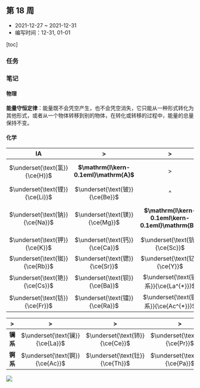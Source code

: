 ## 第 18 周

- 2021-12-27 ~ 2021-12-31
- 编写时间：12-31, 01-01

[toc]

### 任务

### 笔记

#### 物理

**能量守恒定律**：能量既不会凭空产生，也不会凭空消失，它只能从一种形式转化为其他形式，或者从一个物体转移到别的物体，在转化或转移的过程中，能量的总量保持不变。

#### 化学

| $\mathrm{I}\mathrm{A}$  | > | > | > | > | > | > | > | > | > | > | > | > | > | > | > | $\phantom{a}$  | $0$  |
|:---:|:---:|:---:|:---:|:---:|:---:|:---:|:---:|:---:|:---:|:---:|:---:|:---:|:---:|:---:|:---:|:---:|:---:|
| $\underset{\text{氢}}{\ce{H}}$  | **$\mathrm{I\kern-0.1emI}\mathrm{A}$**  | > | > | > | > | > | > | > | > | > | $\phantom{a}$  | **$\mathrm{I\kern-0.1emI\kern-0.1emI}\mathrm{A}$**  | **$\mathrm{I\kern-0.1emV}\mathrm{A}$**  | **$\mathrm{V}\mathrm{A}$**  | **$\mathrm{V\kern-0.1emI}\mathrm{A}$**  | **$\mathrm{V\kern-0.1emI\kern-0.1emI}\mathrm{A}$**  | $\underset{\text{氦}}{\ce{He}}$  |
| $\underset{\text{锂}}{\ce{Li}}$  | $\underset{\text{铍}}{\ce{Be}}$  | ^ | ^ | ^ | ^ | ^ | ^ | ^ | ^ | ^ | ^ | $\underset{\text{硼}}{\ce{B}}$  | $\underset{\text{碳}}{\ce{C}}$  | $\underset{\text{氮}}{\ce{N}}$  | $\underset{\text{氧}}{\ce{O}}$  | $\underset{\text{氟}}{\ce{F}}$  | $\underset{\text{氖}}{\ce{Ne}}$  |
| $\underset{\text{钠}}{\ce{Na}}$  | $\underset{\text{镁}}{\ce{Mg}}$  | **$\mathrm{I\kern-0.1emI\kern-0.1emI}\mathrm{B}$**  | **$\mathrm{I\kern-0.1emV}\mathrm{B}$**  | **$\mathrm{V}\mathrm{B}$**  | **$\mathrm{V\kern-0.1emI}\mathrm{B}$**  | **$\mathrm{V\kern-0.1emI\kern-0.1emI}\mathrm{B}$**  | > | > | **$\mathrm{V\kern-0.1emI\kern-0.1emI\kern-0.1emI}$**  | **$\mathrm{I}\mathrm{B}$**  | **$\mathrm{I\kern-0.1emI}\mathrm{B}$**  | $\underset{\text{铝}}{\ce{Al}}$  | $\underset{\text{硅}}{\ce{Si}}$  | $\underset{\text{磷}}{\ce{P}}$  | $\underset{\text{硫}}{\ce{S}}$  | $\underset{\text{氯}}{\ce{Cl}}$  | $\underset{\text{氩}}{\ce{Ar}}$  |
| $\underset{\text{钾}}{\ce{K}}$  | $\underset{\text{钙}}{\ce{Ca}}$  | $\underset{\text{钪}}{\ce{Sc}}$  | $\underset{\text{钛}}{\ce{Ti}}$  | $\underset{\text{钒}}{\ce{V}}$  | $\underset{\text{铬}}{\ce{Cr}}$  | $\underset{\text{锰}}{\ce{Mn}}$  | $\underset{\text{铁}}{\ce{Fe}}$  | $\underset{\text{钴}}{\ce{Co}}$  | $\underset{\text{镍}}{\ce{Ni}}$  | $\underset{\text{铜}}{\ce{Cu}}$  | $\underset{\text{锌}}{\ce{Zn}}$  | $\underset{\text{镓}}{\ce{Ga}}$  | $\underset{\text{锗}}{\ce{Ge}}$  | $\underset{\text{砷}}{\ce{As}}$  | $\underset{\text{硒}}{\ce{Se}}$  | $\underset{\text{溴}}{\ce{Br}}$  | $\underset{\text{氪}}{\ce{Kr}}$  |
| $\underset{\text{铷}}{\ce{Rb}}$  | $\underset{\text{锶}}{\ce{Sr}}$  | $\underset{\text{钇}}{\ce{Y}}$  | $\underset{\text{锆}}{\ce{Zr}}$  | $\underset{\text{铌}}{\ce{Nb}}$  | $\underset{\text{钼}}{\ce{Mo}}$  | $\underset{\text{锝}}{\ce{Tc}}$  | $\underset{\text{钌}}{\ce{Ru}}$  | $\underset{\text{铑}}{\ce{Rh}}$  | $\underset{\text{钯}}{\ce{Pd}}$  | $\underset{\text{银}}{\ce{Ag}}$  | $\underset{\text{镉}}{\ce{Cd}}$  | $\underset{\text{铟}}{\ce{In}}$  | $\underset{\text{锡}}{\ce{Sn}}$  | $\underset{\text{锑}}{\ce{Sb}}$  | $\underset{\text{碲}}{\ce{Te}}$  | $\underset{\text{碘}}{\ce{I}}$  | $\underset{\text{氙}}{\ce{Xe}}$  |
| $\underset{\text{铯}}{\ce{Cs}}$  | $\underset{\text{钡}}{\ce{Ba}}$  | $\underset{\text{镧系}}{\ce{La^{*}}}$  | $\underset{\text{铪}}{\ce{Hf}}$  | $\underset{\text{钽}}{\ce{Ta}}$  | $\underset{\text{钨}}{\ce{W}}$  | $\underset{\text{铼}}{\ce{Re}}$  | $\underset{\text{锇}}{\ce{Os}}$  | $\underset{\text{铱}}{\ce{Ir}}$  | $\underset{\text{铂}}{\ce{Pt}}$  | $\underset{\text{金}}{\ce{Au}}$  | $\underset{\text{汞}}{\ce{Hg}}$  | $\underset{\text{铊}}{\ce{Tl}}$  | $\underset{\text{铅}}{\ce{Pb}}$  | $\underset{\text{铋}}{\ce{Bi}}$  | $\underset{\text{钋}}{\ce{Po}}$  | $\underset{\text{砹}}{\ce{At}}$  | $\underset{\text{氡}}{\ce{Rn}}$  |
| $\underset{\text{钫}}{\ce{Fr}}$  | $\underset{\text{镭}}{\ce{Ra}}$  | $\underset{\text{锕系}}{\ce{Ac^{*}}}$  | $\underset{\text{𬬻}}{\ce{Rf}}$  | $\underset{\text{𬭊}}{\ce{Db}}$  | $\underset{\text{𬭳}}{\ce{Sg}}$  | $\underset{\text{𬭛}}{\ce{Bh}}$  | $\underset{\text{𬭶}}{\ce{Hs}}$  | $\underset{\text{鿏}}{\ce{Mt}}$  | $\underset{\text{𫟼}}{\ce{Ds}}$  | $\underset{\text{𬬭}}{\ce{Rg}}$  | $\underset{\text{鿔}}{\ce{Cn}}$  | $\underset{\text{鿭}}{\ce{Nh}}$  | $\underset{\text{𫓧}}{\ce{Fl}}$  | $\underset{\text{镆}}{\ce{Mc}}$  | $\underset{\text{𫟷}}{\ce{Lv}}$  | $\underset{\text{鿬}}{\ce{Ts}}$  | $\underset{\text{鿫}}{\ce{Og}}$  |

| > | > | > | > | > | > | > | > | > | > | > | > | > | > | > |  |
|:---:|:---:|:---:|:---:|:---:|:---:|:---:|:---:|:---:|:---:|:---:|:---:|:---:|:---:|:---:|:---:|
| **镧系** | $\underset{\text{镧}}{\ce{La}}$  | $\underset{\text{铈}}{\ce{Ce}}$  | $\underset{\text{镨}}{\ce{Pr}}$  | $\underset{\text{钕}}{\ce{Nd}}$  | $\underset{\text{钷}}{\ce{Pm}}$  | $\underset{\text{钐}}{\ce{Sm}}$  | $\underset{\text{铕}}{\ce{Eu}}$  | $\underset{\text{钆}}{\ce{Gd}}$  | $\underset{\text{铽}}{\ce{Tb}}$  | $\underset{\text{镝}}{\ce{Dy}}$  | $\underset{\text{钬}}{\ce{Ho}}$  | $\underset{\text{铒}}{\ce{Er}}$  | $\underset{\text{铥}}{\ce{Tm}}$  | $\underset{\text{镱}}{\ce{Yb}}$  | $\underset{\text{镥}}{\ce{Lu}}$  |
| **锕系** | $\underset{\text{锕}}{\ce{Ac}}$  | $\underset{\text{钍}}{\ce{Th}}$  | $\underset{\text{镤}}{\ce{Pa}}$  | $\underset{\text{铀}}{\ce{U}}$  | $\underset{\text{镎}}{\ce{Np}}$  | $\underset{\text{钚}}{\ce{Pu}}$  | $\underset{\text{镅}}{\ce{Am}}$  | $\underset{\text{锔}}{\ce{Cm}}$  | $\underset{\text{锫}}{\ce{Bk}}$  | $\underset{\text{锎}}{\ce{Cf}}$  | $\underset{\text{锿}}{\ce{Es}}$  | $\underset{\text{镄}}{\ce{Fm}}$  | $\underset{\text{钔}}{\ce{Md}}$  | $\underset{\text{锘}}{\ce{No}}$  | $\underset{\text{铹}}{\ce{Lr}}$  |

![](images/2022-01-01-10-21-11.png)